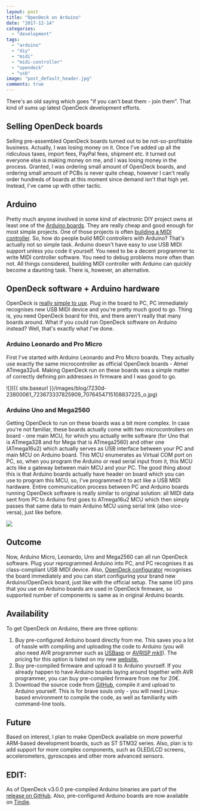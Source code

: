 ```yaml
---
layout: post
title: "OpenDeck on Arduino"
date: "2017-12-14"
categories: 
  - "development"
tags: 
  - "arduino"
  - "diy"
  - "midi"
  - "midi-controller"
  - "opendeck"
  - "usb"
image: "post_default_header.jpg"
comments: true
---
```


There's an old saying which goes "if you can't beat them - join them". That kind of sums up latest OpenDeck development efforts.

## Selling OpenDeck boards

Selling pre-assembled OpenDeck boards turned out to be not-so-profitable business. Actually, I was losing money on it. Once I've added up all the ridiculous taxes, import fees, PayPal fees, shipment etc. it turned out everyone else is making money on me, and I was losing money in the process. Granted, I was ordering small amount of OpenDeck boards, and ordering small amount of PCBs is never quite cheap, however I can't really order hundreds of boards at this moment since demand isn't that high yet. Instead, I've came up with other tactic.

## Arduino

Pretty much anyone involved in some kind of electronic DIY project owns at least one of the [Arduino boards](https://www.arduino.cc/en/Main/Boards). They are really cheap and good enough for most simple projects. One of those projects is often [building a MIDI controller](https://trends.google.com/trends/explore?q=arduino%20midi). So, how do people build MIDI controllers with Arduino? That's actually not so simple task. Arduino doesn't have easy to use USB MIDI support unless you code it yourself. You need to be a decent programmer to write MIDI controller software. You need to debug problems more often than not. All things considered, building MIDI controller with Arduino can quickly become a daunting task. There is, however, an alternative.

## OpenDeck software + Arduino hardware

OpenDeck is [really simple to use](https://ask.audio/articles/review-shantea-controls-opendeck-custom-midi-controller-platform). Plug in the board to PC, PC immediately recognises new USB MIDI device and you're pretty much good to go. Thing is, you need OpenDeck board for this, and there aren't really that many boards around. What if you could run OpenDeck software on Arduino instead? Well, that's exactly what I've done.

### Arduino Leonardo and Pro Micro

First I've started with Arduino Leonardo and Pro Micro boards. They actually use exactly the same microcontroller as official OpenDeck boards - Atmel ATmega32u4. Making OpenDeck run on these boards was a simple matter of correctly defining pin addresses in firmware and I was good to go.

![]({{ site.baseurl }}/images/blog/7230d-23800061_723673337825909_7076454715108837225_o.jpg)

### Arduino Uno and Mega2560

Getting OpenDeck to run on these boards was a bit more complex. In case you're not familiar, these boards actually come with two microcontrollers on board - one main MCU, for which you actually write software (for Uno that is ATmega328 and for Mega that is ATmega2560) and other one (ATmega16u2) which actually serves as USB interface between your PC and main MCU on Arduino board. This MCU enumerates as Virtual COM port on PC, so, when you program the Arduino or read serial input from it, this MCU acts like a gateway between main MCU and your PC. The good thing about this is that Arduino boards actually have header on board which you can use to program this MCU, so, I've programmed it to act like a USB MIDI hardware. Entire communication process between PC and Arduino boards running OpenDeck software is really similar to original solution: all MIDI data sent from PC to Arduino first goes to ATmega16u2 MCU which then simply passes that same data to main Arduino MCU using serial link (also vice-versa), just like before.

![](http://46.101.124.26/wp-content/uploads/2017/12/24210352_727052300821346_3201283979179968047_o.jpg)

## Outcome

Now, Arduino Micro, Leonardo, Uno and Mega2560 can all run OpenDeck software. Plug your reprogrammed Arduino into PC, and PC recognises it as class-compliant USB MIDI device. Also, [OpenDeck configurator](https://config.shanteacontrols.com/) recognises the board immediately and you can start configuring your brand new Arduino/OpenDeck board, just like with the official setup. The same I/O pins that you use on Arduino boards are used in OpenDeck firmware, so supported number of components is same as in original Arduino boards.

## Availability

To get OpenDeck on Arduino, there are three options:

1. Buy pre-configured Arduino board directly from me. This saves you a lot of hassle with compiling and uploading the code to Arduino (you will also need AVR programmer such as [USBasp](http://www.fischl.de/usbasp/) or [AVRISP mkII](http://www.atmel.com/tools/avrispmkii.aspx)). The pricing for this option is listed on my new [website.](https://shanteacontrols.wpcomstaging.com/)
2. Buy pre-compiled firmware and upload it to Arduino yourself. If you already happen to have Arduino boards laying around together with AVR programmer, you can buy pre-compiled firmware from me for 20€.
3. Download the source code from [GitHub](https://github.com/shanteacontrols/OpenDeck), compile it and upload to Arduino yourself. This is for brave souls only - you will need Linux-based environment to compile the code, as well as familiarity with command-line tools.

## Future

Based on interest, I plan to make OpenDeck available on more powerful ARM-based development boards, such as ST STM32 series. Also, plan is to add support for more complex components, such as OLED/LCD screens, accelerometers, gyroscopes and other more advanced sensors.

## EDIT:

As of OpenDeck v3.0.0 pre-compiled Arduino binaries are part of the [release on GitHub](https://github.com/shanteacontrols/OpenDeck/releases). Also, pre-configured Arduino boards are now available on [Tindie](https://www.tindie.com/stores/paradajz/).
